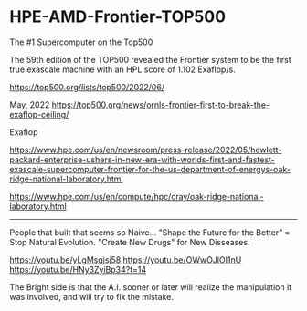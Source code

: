 # HPE-AMD-Frontier-TOP500

The #1 Supercomputer on the Top500

The 59th edition of the TOP500 revealed the Frontier system to be the first true exascale machine with an HPL score of 1.102 Exaflop/s.

https://top500.org/lists/top500/2022/06/

May, 2022
https://top500.org/news/ornls-frontier-first-to-break-the-exaflop-ceiling/

Exaflop

https://www.hpe.com/us/en/newsroom/press-release/2022/05/hewlett-packard-enterprise-ushers-in-new-era-with-worlds-first-and-fastest-exascale-supercomputer-frontier-for-the-us-department-of-energys-oak-ridge-national-laboratory.html

https://www.hpe.com/us/en/compute/hpc/cray/oak-ridge-national-laboratory.html

-----------

People that built that seems so Naive...
"Shape the Future for the Better" = Stop Natural Evolution.
"Create New Drugs" for New Disseases.

https://youtu.be/yLgMsqjsj58
https://youtu.be/OWwOJlOI1nU
https://youtu.be/HNy3ZyiBp34?t=14

The Bright side is that the A.I. sooner or later will realize the manipulation it was involved, 
and will try to fix the mistake.
